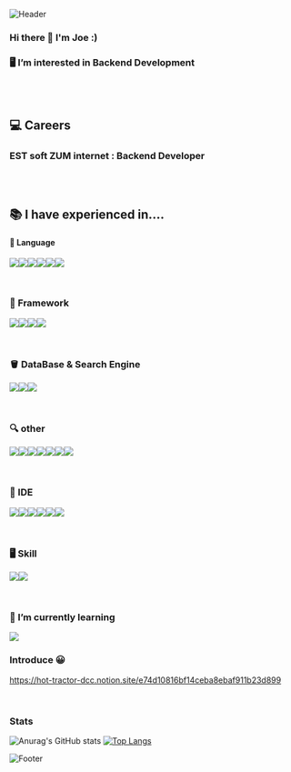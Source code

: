 ![Header](https://capsule-render.vercel.app/api?type=waving&color=auto&height=200&section=header)

### Hi there 👋 I'm Joe :)

### 🖥  I’m interested in Backend Development
<br>
<br>

## 💻 Careers
### EST soft ZUM internet : Backend Developer
<br>
<br>

## 📚 I have experienced in....

#### 📕 Language 

<img src="https://img.shields.io/badge/python-3776AB?style=for-the-badge&logo=python&logoColor=white"><img src="https://img.shields.io/badge/Java-007396?style=for-the-badge&logo=Java&logoColor=white"><img src="https://img.shields.io/badge/C-A8B9CC?style=for-the-badge&logo=C&logoColor=white"><img src="https://img.shields.io/badge/HTML5-E34F26?style=for-the-badge&logo=HTML5&logoColor=white"><img src="https://img.shields.io/badge/CSS3-1572B6?style=for-the-badge&logo=CSS3&logoColor=white"><img src="https://img.shields.io/badge/JavaScript-F7DF1E?style=for-the-badge&logo=JavaScript&logoColor=white">

<br>

### 🔫 Framework 

<img src="https://img.shields.io/badge/Spring Boot-6DB33F?style=for-the-badge&logo=Spring Boot&logoColor=white"><img src="https://img.shields.io/badge/flask-000000?style=for-the-badge&logo=flask&logoColor=white"><img src="https://img.shields.io/badge/Django-DDE072?style=for-the-badge&logo=Django&logoColor=white"><img src="https://img.shields.io/badge/Node.js-339933?style=for-the-badge&logo=Node.js&logoColor=white">

<br>

### 🪣 DataBase & Search Engine

<img src="https://img.shields.io/badge/MYSQL-4479A1?style=flat-square&logo=MYSQL&logoColor=white"/><img src="https://img.shields.io/badge/MongoDB-47A248?style=flat-square&logo=MongoDB&logoColor=white"/><img src="https://img.shields.io/badge/Elasticsearch-005571?style=for-the-badge&logo=Elasticsearch&logoColor=white">

<br>


### 🔍 other

<img src="https://img.shields.io/badge/NGINX-009639?style=for-the-badge&logo=NGINX&logoColor=white"><img src="https://img.shields.io/badge/Gunicorn-499848?style=for-the-badge&logo=Gunicorn&logoColor=white"><img src="https://img.shields.io/badge/github-181717?style=for-the-badge&logo=github&logoColor=white"><img src="https://img.shields.io/badge/Docker-2496ED?style=or-the-badge&logo=Docker&logoColor=white"/><img src="https://img.shields.io/badge/Kibana-005571?style=for-the-badge&logo=Kibana&logoColor=white"><img src="https://img.shields.io/badge/Grafana-F46800?style=for-the-badge&logo=Grafana&logoColor=white"><img src="https://img.shields.io/badge/Prometheus-E6522C?style=for-the-badge&logo=Prometheus&logoColor=white">

<br>

### 🔗 IDE 

<img src="https://img.shields.io/badge/Jupyter-F37626?style=for-the-badge&logo=Jupyter&logoColor=white"><img src="https://img.shields.io/badge/PyCharm-000000?style=for-the-badge&logo=PyCharm&logoColor=white"><img src="https://img.shields.io/badge/Intellij IDEA-000000?style=for-the-badge&logo=Intellij IDEA&logoColor=white"><img src="https://img.shields.io/badge/Visual Studio Code-007ACC?style=for-the-badge&logo=Visual Studio Code&logoColor=white"><img src="https://img.shields.io/badge/Eclipse IDE-2C2255?style=for-the-badge&logo=Eclipse IDE&logoColor=white"><img src="https://img.shields.io/badge/Android Studio-7DDC84?style=for-the-badge&logo=Android Studio&logoColor=white">

<br>


### 🖥 Skill 

<img src="https://img.shields.io/badge/Selenium-43B02A?style=for-the-badge&logo=Selenium&logoColor=white"><img src="https://img.shields.io/badge/TensorFlow-FF6F00?style=for-the-badge&logo=TensorFlow&logoColor=white">


<br> 

### 🌱 I’m currently learning 
<img src="https://img.shields.io/badge/Rust-000000?style=for-the-badge&logo=Rust&logoColor=white">


<br> 

### Introduce 😀
 https://hot-tractor-dcc.notion.site/e74d10816bf14ceba8ebaf911b23d899

<br> 

### Stats

![Anurag's GitHub stats](https://github-readme-stats.vercel.app/api?username=JoeCP17&show_icons=true&theme=radical) [![Top Langs](https://github-readme-stats.vercel.app/api/top-langs/?username=JoeCP17&layout=compact)](https://github.com/anuraghazra/github-readme-stats)

![Footer](https://capsule-render.vercel.app/api?type=waving&color=auto&height=200&section=footer)


<!--
**JoeCP17/JoeCP17** is a ✨ _special_ ✨ repository because its `README.md` (this file) appears on your GitHub profile.

Here are some ideas to get you started:

- 🔭 I’m currently working on ...
- 🌱 I’m currently learning ...
- 👯 I’m looking to collaborate on ...
- 🤔 I’m looking for help with ...
- 💬 Ask me about ...
- 📫 How to reach me: ...
- 😄 Pronouns: ...
- ⚡ Fun fact: ...
-->
